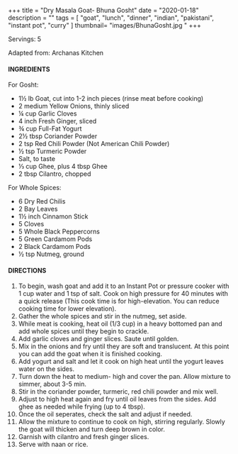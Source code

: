 +++
title = "Dry Masala Goat- Bhuna Gosht"
date = "2020-01-18"
description = ""
tags = [
    "goat",
    "lunch",
    "dinner",
    "indian",
    "pakistani",
    "instant pot", 
    "curry"
]
thumbnail= "images/BhunaGosht.jpg "
+++

Servings: 5 <!--more-->

Adapted from: Archanas Kitchen

#### INGREDIENTS 

For Gosht: 

* 1½ lb Goat, cut into 1-2 inch pieces (rinse meat before cooking) 
* 2 medium Yellow Onions, thinly sliced
* ¼ cup Garlic Cloves
* 4 inch Fresh Ginger, sliced
* ¾ cup Full-Fat Yogurt 
* 2½ tbsp Coriander Powder 
* 2 tsp Red Chili Powder (Not American Chili Powder) 
* ½ tsp Turmeric Powder
* Salt, to taste
* ⅓ cup Ghee, plus 4 tbsp Ghee 
* 2 tbsp Cilantro, chopped

For Whole Spices:

* 6 Dry Red Chilis
* 2 Bay Leaves
* 1½ inch Cinnamon Stick
* 5 Cloves
* 5 Whole Black Peppercorns
* 5 Green Cardamom Pods
* 2 Black Cardamom Pods
* ½ tsp Nutmeg, ground

#### DIRECTIONS 

1. To begin, wash goat and add it to an Instant Pot or pressure cooker with 1 cup water and 1 tsp of salt. Cook on high pressure for 40 minutes with a quick release (This cook time is for high-elevation. You can reduce cooking time for lower elevation). 
2. Gather the whole spices and stir in the nutmeg, set aside. 
3. While meat is cooking, heat oil (1/3 cup) in a heavy bottomed pan and add whole spices until they begin to crackle.
4. Add garlic cloves and ginger slices. Saute until golden.
5. Mix in the onions and fry until they are soft and translucent. At this point you can add the goat when it is finished cooking.
6. Add yogurt and salt and let it cook on high heat until the yogurt leaves water on the sides.
7. Turn down the heat to medium- high and cover the pan. Allow mixture to simmer, about 3-5 min.
8. Stir in the coriander powder, turmeric, red chili powder and mix well.
9. Adjust to high heat again and fry until oil leaves from the sides. Add ghee as needed while frying (up to 4 tbsp).
10. Once the oil seperates, check the salt and adjust if needed.
11. Allow the mixture to continue to cook on high, stirring regularly. Slowly the goat will thicken and turn deep brown in color. 
12. Garnish with cilantro and fresh ginger slices. 
13. Serve with naan or rice. 

